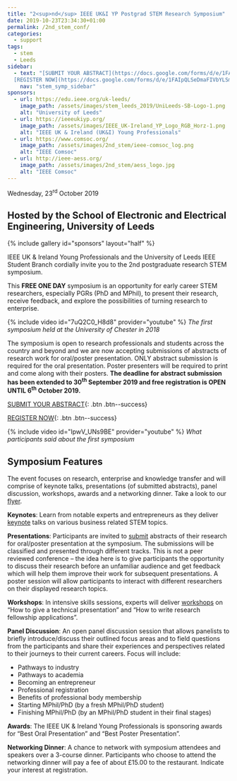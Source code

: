 ```yaml
---
title: "2<sup>nd</sup> IEEE UK&I YP Postgrad STEM Research Symposium"
date: 2019-10-23T23:34:30+01:00
permalink: /2nd_stem_conf/
categories:
  - support
tags:
  - stem
  - Leeds
sidebar:
  - text: "[SUBMIT YOUR ABSTRACT](https://docs.google.com/forms/d/e/1FAIpQLScc-PwLXCjWlXFSW3gZV38aU1iiRDb0zHMwfKTZcZL6QXGXgQ/viewform){: .btn .btn--success}
  [REGISTER NOW](https://docs.google.com/forms/d/e/1FAIpQLSeDmaFIVbYLSmBbvkKWVVyZtRapcTI0aO_75W6BwDnofLv9Dg/viewform){: .btn .btn--success}"
    nav: "stem_symp_sidebar"
sponsors:
  - url: https://edu.ieee.org/uk-leeds/
    image_path: /assets/images/stem_leeds_2019/UniLeeds-SB-Logo-1.png
    alt: "University of Leeds"
  - url: https://ieeeukiyp.org/
    image_path: /assets/images/IEEE_UK-Ireland_YP_Logo_RGB_Horz-1.png
    alt: "IEEE UK & Ireland (UK&I) Young Professionals"
  - url: https://www.comsoc.org/
    image_path: /assets/images/2nd_stem/ieee-comsoc_log.png
    alt: "IEEE Comsoc"
  - url: http://ieee-aess.org/          
    image_path: /assets/images/2nd_stem/aess_logo.jpg
    alt: "IEEE Comsoc"   
---
```


Wednesday, 23<sup>rd</sup> October 2019

## Hosted by the School of Electronic and Electrical Engineering, University of Leeds

{% include gallery id="sponsors" layout="half" %}

IEEE UK & Ireland Young Professionals and the University of Leeds IEEE Student Branch cordially invite you to the 2nd postgraduate research STEM symposium.

This **FREE ONE DAY** symposium is an opportunity for early career STEM researchers, especially PGRs (PhD and MPhil), to present their research, receive feedback, and explore the possibilities of turning research to enterprise.

{% include video id="7uQ2C0_H8d8" provider="youtube" %}
_The first symposium held at the University of Chester in 2018_

The symposium is open to research professionals and students across the country and beyond and we are now accepting submissions of abstracts of research work for oral/poster presentation. ONLY abstract submission is required for the oral presentation. Poster presenters will be required to print and come along with their posters. **The deadline for abstract submission has been extended to 30<sup>th</sup> September 2019 and free registration is OPEN UNTIL 6<sup>th</sup> October 2019.**

[SUBMIT YOUR ABSTRACT](https://docs.google.com/forms/d/e/1FAIpQLScc-PwLXCjWlXFSW3gZV38aU1iiRDb0zHMwfKTZcZL6QXGXgQ/viewform){: .btn .btn--success}

[REGISTER NOW](https://docs.google.com/forms/d/e/1FAIpQLSeDmaFIVbYLSmBbvkKWVVyZtRapcTI0aO_75W6BwDnofLv9Dg/viewform){: .btn .btn--success}

{% include video id="IpwV_UNs9BE" provider="youtube" %}
_What participants said about the first symposium_

## Symposium Features

The event focuses on research, enterprise and knowledge transfer and will comprise of keynote talks, presentations (of submitted abstracts), panel discussion, workshops, awards and a networking dinner. Take a look to our [flyer](https://drive.google.com/file/d/1ZiIifMYh5EZIB_OAmAr0t4ZukRlbqy59/view).

**Keynotes**: Learn from notable experts and entrepreneurs as they deliver [keynote](/2nd_stem/keynotes/) talks on various business related STEM topics.

**Presentations**: Participants are invited to [submit](https://forms.gle/meeDaTgScAXGPQuu5) abstracts of their research for oral/poster presentation at the symposium. The submissions will be classified and presented through different tracks. This is not a peer reviewed conference – the idea here is to give participants the opportunity to discuss their research before an unfamiliar audience and get feedback which will help them improve their work for subsequent presentations. A poster session will allow participants to interact with different researchers on their displayed research topics.

**Workshops**: In intensive skills sessions, experts will deliver [workshops](/2nd_stem/workshops/) on “How to give a technical presentation” and “How to write research fellowship applications”.

**Panel Discussion**: An open panel discussion session that allows panelists to briefly introduce/discuss their outlined focus areas and to field questions from the participants and share their experiences and perspectives related to their journeys to their current careers. Focus will include:

- Pathways to industry
- Pathways to academia
- Becoming an entrepreneur
- Professional registration
- Benefits of professional body membership
- Starting MPhil/PhD (by a fresh MPhil/PhD student)
- Finishing MPhil/PhD (by an MPhil/PhD student in their final stages)

**Awards**: The IEEE UK & Ireland Young Professionals is sponsoring awards for “Best Oral Presentation” and “Best Poster Presentation”.

**Networking Dinner**: A chance to network with symposium attendees and speakers over a 3-course dinner. Participants who choose to attend the networking dinner will pay a fee of about £15.00 to the restaurant. Indicate your interest at registration.
